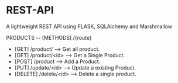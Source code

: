 # REST-API
A lightweight REST API using FLASK, SQLAlchemy and Marshmallow

PRODUCTS -- [METHODS] /{route} 

- [GET] /product/ --> Get all product.
- [GET] /product/&lt;id&gt; --> Get a Single Product.
- [POST] /product --> Add a Product.
- [PUT] /update/&lt;id&gt; --> Update a existing Product.
- [DELETE] /delete/&lt;id&gt; --> Delete a single product.
